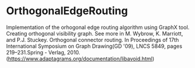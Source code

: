 # OrthogonalEdgeRouting

Implementation of the orhogonal edge routing algorithm using GraphX tool.
Creating orthogonal visibility graph. See more in  M. Wybrow, K. Marriott, and P.J. Stuckey. Orthogonal connector routing.
In Proceedings of 17th International Symposium on Graph Drawing(GD '09), LNCS 5849, pages 219–231.Spring - Verlag, 2010. 
(https://www.adaptagrams.org/documentation/libavoid.html)
